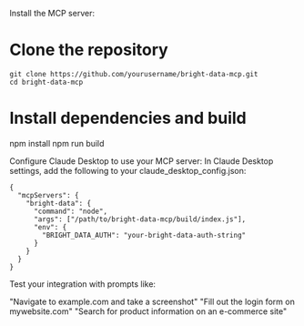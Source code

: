 Install the MCP server:
# Clone the repository

```
git clone https://github.com/yourusername/bright-data-mcp.git
cd bright-data-mcp
```

# Install dependencies and build
npm install
npm run build

Configure Claude Desktop to use your MCP server:
In Claude Desktop settings, add the following to your claude_desktop_config.json:
```
{
  "mcpServers": {
    "bright-data": {
      "command": "node",
      "args": ["/path/to/bright-data-mcp/build/index.js"],
      "env": {
        "BRIGHT_DATA_AUTH": "your-bright-data-auth-string"
      }
    }
  }
}
```

Test your integration with prompts like:

"Navigate to example.com and take a screenshot"
"Fill out the login form on mywebsite.com"
"Search for product information on an e-commerce site"
